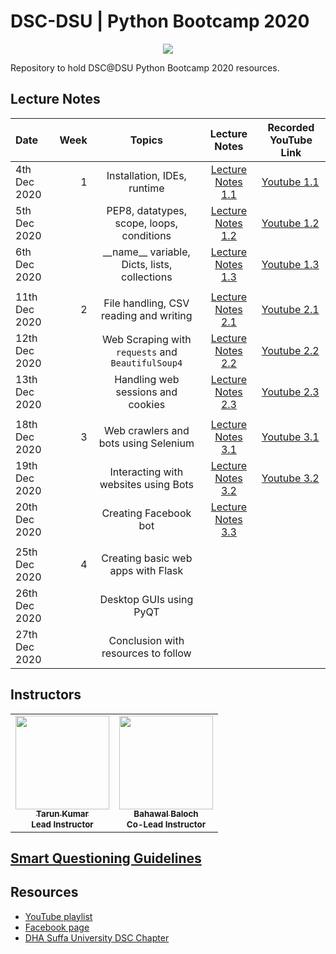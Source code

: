 # DSC-DSU | Python Bootcamp 2020

<p align="center"><img src="banner.jpg"></img></p>
Repository to hold DSC@DSU Python Bootcamp 2020 resources.

## Lecture Notes

| Date          | Week |                      Topics                       |           Lecture Notes            | Recorded YouTube Link                                                                                      |
| :------------ | ---: | :-----------------------------------------------: | :--------------------------------: | ---------------------------------------------------------------------------------------------------------- |
| 4th Dec 2020  |    1 |            Installation, IDEs, runtime            | [Lecture Notes 1.1](week_1/day_1/) | [Youtube 1.1](https://youtu.be/DmSf5VO43Ns)                                                                |
| 5th Dec 2020  |      |     PEP8, datatypes, scope, loops, conditions     | [Lecture Notes 1.2](week_1/day_2/) | [Youtube 1.2](https://youtu.be/NDaaIrbczy0)                                                                |
| 6th Dec 2020  |      | \_\_name\_\_ variable, Dicts, lists, collections  | [Lecture Notes 1.3](week_1/day_3/) | [Youtube 1.3](https://youtu.be/G5rQ4u0psOg)                                                                |
|               |      |                                                   |                                    |                                                                                                            |
| 11th Dec 2020 |    2 |      File handling, CSV reading and writing       | [Lecture Notes 2.1](week_2/day_1)  | [Youtube 2.1](https://youtu.be/pdzKoAYcGv8)                                                                |
| 12th Dec 2020 |      | Web Scraping with `requests` and `BeautifulSoup4` | [Lecture Notes 2.2](week_2/day_2)  | [Youtube 2.2](https://youtu.be/I8eHzbSNEiY)                                                                |
| 13th Dec 2020 |      |         Handling web sessions and cookies         | [Lecture Notes 2.3](week_2/day_3)  | [Youtube 2.3](https://youtu.be/dZhU5smYl0I)                                                                |
|               |      |                                                   |                                    |                                                                                                            |
| 18th Dec 2020 |    3 |       Web crawlers and bots using Selenium        | [Lecture Notes 3.1](week_3/day_1)  | [Youtube 3.1](https://www.youtube.com/watch?v=dN1DyMJf9hs&list=PLLyazdzLgFw4SsqxcJzmoKZ94juVjEJZG&index=7) |
| 19th Dec 2020 |      |       Interacting with websites using Bots        | [Lecture Notes 3.2](week_3/day_2)  | [Youtube 3.2](https://www.youtube.com/watch?v=dN1DyMJf9hs&list=PLLyazdzLgFw4SsqxcJzmoKZ94juVjEJZG&index=8) |
| 20th Dec 2020 |      |               Creating Facebook bot               | [Lecture Notes 3.3](week_3/day_3)  |                                                                                                            |
|               |      |                                                   |                                    |                                                                                                            |
| 25th Dec 2020 |    4 |        Creating basic web apps with Flask         |                                    |                                                                                                            |
| 26th Dec 2020 |      |              Desktop GUIs using PyQT              |                                    |                                                                                                            |
| 27th Dec 2020 |      |        Conclusion with resources to follow        |                                    |                                                                                                            |

## Instructors

<table>
  <tr>
    <td align="center">
      <a href="https://github.com/sinnytk">
        <img
          src="https://avatars1.githubusercontent.com/u/32937387?s=460&u=f3aa759aa6ce0cee31afcd05de4a105eb3ed8aec&v=4"
          width="150px;"
          alt=""
        />
        <br />
        <sub><b>Tarun Kumar</b></sub>
        <br />
      </a>
        <sub><b>Lead Instructor </b></sub>
        <br/>
    </td>
        <td align="center">
      <a href="https://github.com/bahawal32">
        <img
          src="https://avatars3.githubusercontent.com/u/36995485?s=460&u=399befd797e63d371f0730ac44a78d4a2c468715&v=4"
          width="150px;"
          alt=""
        />
        <br />
        <sub><b>Bahawal Baloch</b></sub>
        <br />
      </a>
        <sub><b>Co-Lead Instructor </b></sub>
        <br/>
    </td>
  </tr>
</table>

## [Smart Questioning Guidelines](smart_questioning_guidelines.md)

## Resources

- [YouTube playlist](https://www.youtube.com/playlist?list=PLLyazdzLgFw4SsqxcJzmoKZ94juVjEJZG&fbclid=IwAR0NGiQMWnytKUn9Je5BP4BWro-hcTxoEbuw8nNNpbECKGKFG6et6yz4-co)
- [Facebook page](https://www.facebook.com/DeveloperStudentClubDHASuffaUniversity)
- [DHA Suffa University DSC Chapter](https://dsc.community.dev/dha-suffa-university/)
